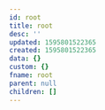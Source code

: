 ```yaml
---
id: root
title: root
desc: ''
updated: 1595801522365
created: 1595801522365
data: {}
custom: {}
fname: root
parent: null
children: []
---
```


